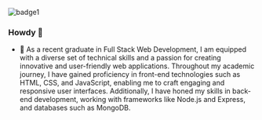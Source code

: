 ![badge1](https://img.shields.io/badge/Coder-Jason-blue)

### Howdy 👋

- 🔭 As a recent graduate in Full Stack Web Development, I am equipped with a diverse set of technical skills and a passion for creating innovative and user-friendly web applications. Throughout my academic journey, I have gained proficiency in front-end technologies such as HTML, CSS, and JavaScript, enabling me to craft engaging and responsive user interfaces. Additionally, I have honed my skills in back-end development, working with frameworks like Node.js and Express, and databases such as MongoDB. 
